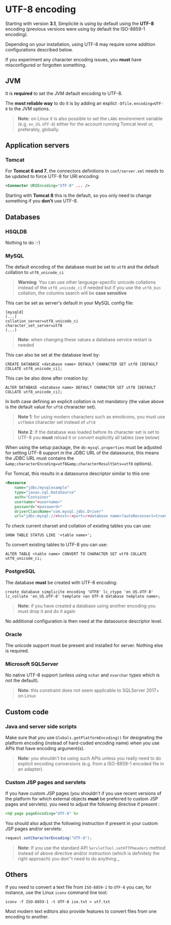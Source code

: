 UTF-8 encoding
==============

Starting with version **3.1**, Simplicit&eacute; is using by default using the **UTF-8** encoding (previous versions were using by default the ISO-8859-1 encoding).

Depending on your installation, using UTF-8 may require some addition configurations described below.

If you experiment any character encoding issues, you **must** have misconfigured or forgotten something.

JVM
---

It is **required** to set the JVM default encoding to UTF-8.

The **most reliable way** to do it is by adding an explict `-Dfile.encoding=UTF-8` to the JVM options.

> **Note**: on Linux it is also possible to set the `LANG` environment variable (e.g. `en_US.UTF-8`) either for the account running Tomcat level or, preferably, globally.

Application servers
-------------------

### Tomcat

For **Tomcat 6 and 7**, the connectors definitions in `conf/server.xml` needs to be updated to force UTF-8 for URI encoding:

```xml
<Connector URIEncoding="UTF-8" ... />
```

Starting with **Tomcat 8** this is the default, so you only need to change something if you **don't** use UTF-8.

<!-- 
### WildFly

**TO BE COMPLETED**
-->

Databases
---------

### HSQLDB

Nothing to do :-)

### MySQL

The default encoding of the database must be set to `utf8` and the default collation to `utf8_unicode_ci` 

> **Warning**: You can use other language-specific unicode collations instead of the `utf8_unicode_ci` if needed
> but if you use the `utf8_bin` collation, the columns search will be **case sensitive**

This can be set as server's default in your MySQL config file:

```
[mysqld]
(...)
collation_server=utf8_unicode_ci
character_set_server=utf8
(...)
```

> **Note**: when changing these values a database service restart is needed

This can also be set at the database level by:

	CREATE DATABASE <database name> DEFAULT CHARACTER SET utf8 [DEFAULT COLLATE utf8_unicode_ci];

This can be also done after creation by:

	ALTER DATABASE <database name> DEFAULT CHARACTER SET utf8 [DEFAULT COLLATE utf8_unicode_ci];

In both case defining an explicit collation is not mandatory (the value above is the default value for `uft8` chraracter set).

> **Note 1**: for using modern characters such as emoticons, you must use `utf8mb4` character set instead of `uft8`

> **Note 2**: If the database was loaded before its character set is set to UTF-8 you **must** reload it or convert explicitly all tables (see below)

When using the setup package, the `db-mysql.properties` must be adjusted for setting UTF-8 support in the JDBC URL of the datasource,
this means the JDBC URL must contains the `&amp;characterEncoding=utf8&amp;characterResultSets=utf8` options).

For Tomcat, this results in a datasource descriptor similar to this one:

```xml
<Resource
	name="jdbc/mysqlexample"
	type="javax.sql.DataSource"
	auth="Container"
	username="<username>"
	password="<password>"
	driverClassName="com.mysql.jdbc.Driver"
	url="jdbc:mysql://<host>:<port>/<database name>?autoReconnect=true&amp;characterEncoding=utf8&amp;characterResultSets=utf8"/>
```

To check current charset and collation of existing tables you can use:

	SHOW TABLE STATUS LIKE '<table name>';

To convert existing tables to UTF-8 you can use:

	ALTER TABLE <table name> CONVERT TO CHARACTER SET utf8 COLLATE utf8_unicode_ci;

### PostgreSQL

The database **must** be created with UTF-8 encoding:

	create database simplicite encoding 'UTF8' lc_ctype 'en_US.UTF-8' lc_collate 'en_US.UTF-8' template <an UTF-8 database template name>;

> **Note**: if you have created a database using another encoding you must drop it and do it again

No additional configuration is then need at the datasource descriptor level.

### Oracle

The unicode support must be present and installed for server. Nothing else is required.

### Microsoft SQLServer

No native UTF-8 support (unless using `nchar` and `nvarchar` types which is not the default).

> **Note**: this constraint does not seem applicable to SQLServer 2017+ on Linux

Custom code
-----------

### Java and server side scripts

Make sure that you use `Globals.getPlatformEncoding()` for designating the platform encoding (instead of hard-coded encoding name)
when you use APIs that have encoding argument(s).

> **Note**: you shouldn't be using such APIs unless you really need to do explicit encoding conversions (e.g. from a ISO-8859-1 encoded file in an adapter).

### Custom JSP pages and servlets

If you have custom JSP pages (you shouldn't if you use recent versions of the platform for which external objects **must** be preferred to custom JSP pages and servlets).
you need to adjust the following directive if present :

```jsp
<%@ page pageEncoding="UTF-8" %>
```

You should also adjust the following instruction if present in your custom JSP pages and/or servlets:

```java
request.setCharacterEncoding("UTF-8");
```

> **Note**: If you use the standard API `ServletTool.setHTTPHeaders` method instead of above directive and/or instruction
> (which is definitely the right approach) you don''t need to do anything._

Others
------

If you need to convert a text file from `ISO-8859-1` to `UTF-8` you can, for instance, use the Linux `iconv` command line tool:

	iconv -f ISO-8859-1 -t UTF-8 iso.txt > utf.txt

Most modern text editors also provide features to convert files from one encoding to another.